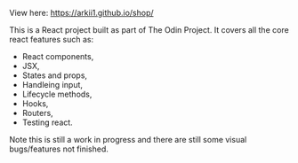 View here:
https://arkii1.github.io/shop/

This is a React project built as part of The Odin Project. It covers all the core react features such as:
- React components,
- JSX,
- States and props,
- Handleing input,
- Lifecycle methods,
- Hooks,
- Routers,
- Testing react.

Note this is still a work in progress and there are still some visual bugs/features not finished.
